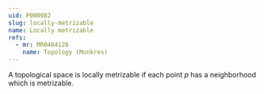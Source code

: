 ```yaml
---
uid: P000082
slug: locally-metrizable
name: Locally metrizable
refs:
  - mr: MR0464128
    name: Topology (Munkres)
---
```

A topological space is locally metrizable if each point $p$ has a neighborhood which is metrizable.
